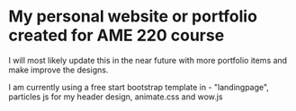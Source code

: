 # My personal website or portfolio created for AME 220 course
I will most likely update this in the near future with more portfolio items and make improve the designs.

I am currently using a free start bootstrap template in - "landingpage", particles js for my header design, animate.css and wow.js
